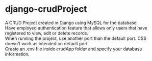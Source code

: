 # django-crudProject
A CRUD Project created in Django using MySQL for the database
<br>
Have employed authentication feature that allows only users that have registered to view, edit or delete records.
<br>
When running the project, use another port than the default port. CSS doesn't work as intended on default port.
<br>
Create an .env file inside crudApp folder and specify your database information.
